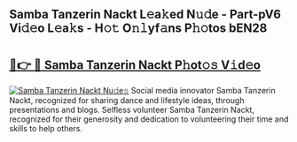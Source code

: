 ## Samba Tanzerin Nackt L𝚎a𝚔ed N𝚞𝚍e - Part-pV6 Vi𝚍𝚎o L𝚎a𝚔s - H𝚘𝚝 O𝚗𝚕yf𝚊ns P𝚑𝚘tos bEN28

# <h2><a href="http://kf74z1j.oniu.top/?m=Samba+Tanzerin+Nackt">🔗👉 🔴 Samba Tanzerin Nackt P𝚑ot𝚘𝚜 V𝚒d𝚎o</a></h2>

[![Samba Tanzerin Nackt Nu𝚍e𝚜](https://i.imgur.com/0qMVB7G.gif)](http://kf74z1j.oniu.top/?m=Samba+Tanzerin+Nackt)
Social media innovator Samba Tanzerin Nackt, recognized for sharing dance and lifestyle ideas, through presentations and blogs. Selfless volunteer Samba Tanzerin Nackt, recognized for their generosity and dedication to volunteering their time and skills to help others.  
